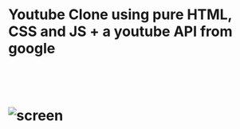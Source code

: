 


<h1> Youtube Clone using pure HTML, CSS and JS + a youtube API from google <h1>
  
  <br>

![screen](https://user-images.githubusercontent.com/82295321/151682170-90717710-b258-4b16-9be4-b148396b9ad5.jpg)

